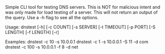 Simple CLI tool for testing DNS servers. This is NOT for malicious intent and was only made for load testing of a server.
This will not return an output of the query.
Use a -h flag to see all the options.

Usage: dnstest [-h] [-c COUNT] [-s SERVER] [-t TIMEOUT] [-p PORT] [-S LENGTH] [-f LENGTH] [-r]

Examples:
	dnstest -c 10 -s 10.0.0.1
	dnstest -c 1 -s 10.0.0.1 -S 11 -d com
	dnstest -c 100 -s 10.0.0.1 -f 8 -d net
